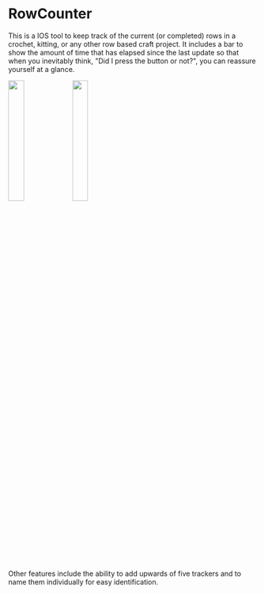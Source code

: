 # RowCounter

This is a IOS tool to keep track of the current (or completed) rows in a crochet, kitting, or any other row based craft project. It includes a bar to show the amount of time that has elapsed 
since the last update so that when you inevitably think, "Did I press the button or not?", you can reassure yourself at a glance. 

<img src= "https://github.com/cerichter/RowCounter/assets/144564623/a3d43642-439d-430d-9755-2c9f9433af86" width="25%" height="25%">
<img src= "https://github.com/cerichter/RowCounter/assets/144564623/663d815e-e796-4f2a-b3e2-7eff7231cb5e" width="25%" height="25%">



Other features include the ability to add upwards of five trackers and to name them individually for easy identification.          
